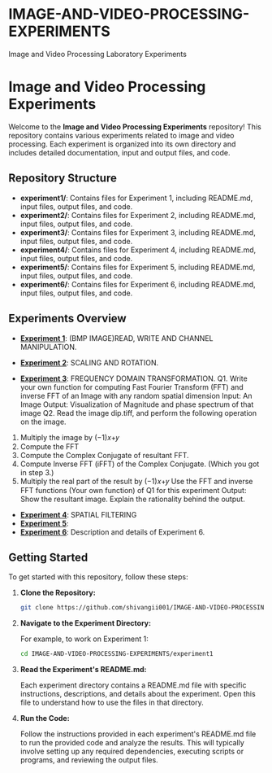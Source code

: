 # IMAGE-AND-VIDEO-PROCESSING-EXPERIMENTS
Image and Video Processing  Laboratory Experiments
# Image and Video Processing Experiments

Welcome to the **Image and Video Processing Experiments** repository! This repository contains various experiments related to image and video processing. 
Each experiment is organized into its own directory and includes detailed documentation, input and output files, and code.

## Repository Structure

- **experiment1/**: Contains files for Experiment 1, including README.md, input files, output files, and code.
- **experiment2/**: Contains files for Experiment 2, including README.md, input files, output files, and code.
- **experiment3/**: Contains files for Experiment 3, including README.md, input files, output files, and code.
- **experiment4/**: Contains files for Experiment 4, including README.md, input files, output files, and code.
- **experiment5/**: Contains files for Experiment 5, including README.md, input files, output files, and code.
- **experiment6/**: Contains files for Experiment 6, including README.md, input files, output files, and code.

## Experiments Overview

- **[Experiment 1](experiments/Exp-01)**: (BMP IMAGE)READ, WRITE AND CHANNEL MANIPULATION.
- **[Experiment 2](experiments/EXP-02)**: SCALING AND ROTATION.

- **[Experiment 3](experiments/EXP-03)**: FREQUENCY DOMAIN TRANSFORMATION. Q1. Write your own function for computing Fast Fourier Transform (FFT) and
inverse FFT of an Image with any random spatial dimension
Input: An Image
Output: Visualization of Magnitude and phase spectrum of that image
Q2. Read the image dip.tiff, and perform the following operation on the image.
1. Multiply the image by (−1)𝑥+𝑦
2. Compute the FFT
3. Compute the Complex Conjugate of resultant FFT.
4. Compute Inverse FFT (iFFT) of the Complex Conjugate. (Which you
got in step 3.)
5. Multiply the real part of the result by (−1)𝑥+𝑦
Use the FFT and inverse FFT functions (Your own function) of Q1 for this
experiment
Output: Show the resultant image. Explain the rationality behind
the output.

- **[Experiment 4](experiments/EXP-04)**: SPATIAL FILTERING
- **[Experiment 5](experiments/EXP-05)**: 
- **[Experiment 6](experiments/EXP-06)**: Description and details of Experiment 6.

## Getting Started

To get started with this repository, follow these steps:

1. **Clone the Repository:**

   ```bash
   git clone https://github.com/shivangii001/IMAGE-AND-VIDEO-PROCESSING-EXPERIMENTS.git
2. **Navigate to the Experiment Directory:**

    For example, to work on Experiment 1:
    
    ```bash
    cd IMAGE-AND-VIDEO-PROCESSING-EXPERIMENTS/experiment1

3. **Read the Experiment's README.md:**

    Each experiment directory contains a README.md file with specific instructions, descriptions, and details about the experiment. Open this file to understand how to use the files in that directory.

4. **Run the Code:**

    Follow the instructions provided in each experiment's README.md file to run the provided code and analyze the results. This will typically involve setting up any required dependencies, executing scripts or programs, and reviewing the output files.

